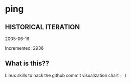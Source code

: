 # ping

## HISTORICAL ITERATION
2005-06-16

Incremented: 2936

## What is this?? 
Linux skills to hack the github commit visualization chart `;-)`
